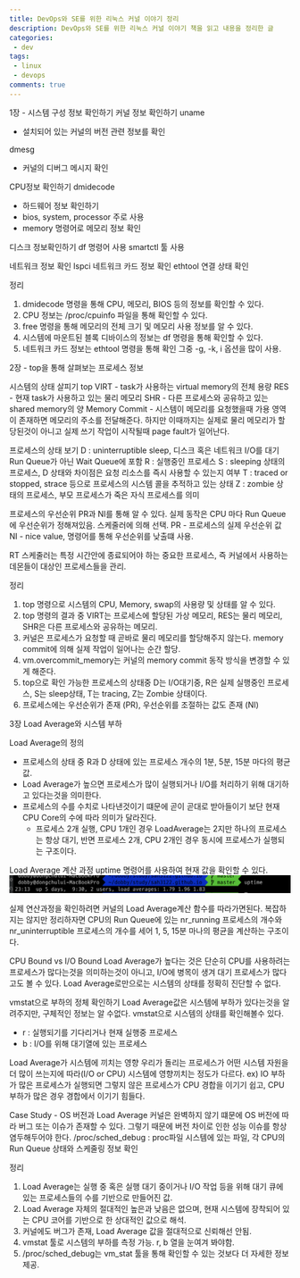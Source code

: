 ```yaml
---
title: DevOps와 SE를 위한 리눅스 커널 이야기 정리
description: DevOps와 SE를 위한 리눅스 커널 이야기 책을 읽고 내용을 정리한 글
categories:
 - dev
tags:
 - linux
 - devops
comments: true
---
```



1장 - 시스템 구성 정보 확인하기
커널 정보 확인하기
uname 
- 설치되어 있는 커널의 버전 관련 정보를 확인

dmesg 
- 커널의 디버그 메시지 확인

CPU정보 확인하기
dmidecode
- 하드웨어 정보 확인하기
- bios, system, processor 주로 사용
- memory 명령어로 메모리 정보 확인

디스크 정보확인하기
df 명령어 사용
smartctl 툴 사용

네트워크 정보 확인
lspci 네트워크 카드 정보 확인
ethtool 연결 상태 확인

정리
1. dmidecode 명령을 통해 CPU, 메모리, BIOS 등의 정보를 확인할 수 있다.
2. CPU 정보는 /proc/cpuinfo 파일을 통해 확인할 수 있다.
3. free 명령을 통해 메모리의 전체 크기 및 메모리 사용 정보를 알 수 있다.
4. 시스템에 마운트된 블록 디바이스의 정보는 df 명령을 통해 확인할 수 있다.
5. 네트워크 카드 정보는 ethtool 명령을 통해 확인 그중 -g, -k, i 옵션을 많이 사용.

2장 - top을 통해 살펴보는 프로세스 정보

시스템의 상태 살피기 
top 
VIRT - task가 사용하는 virtual memory의 전체 용량
RES - 현재 task가 사용하고 있는 물리 메모리
SHR - 다른 프로세스와 공유하고 있는 shared memory의 양
Memory Commit - 시스템이 메모리를 요청했을때 가용 영역이 존재하면 메모리의 주소를 전달해준다. 하지만 이때까지는 실제로 물리 메모리가 할당된것이 아니고 실제 쓰기 작업이 시작될때 page fault가 일어난다. 

프로세스의 상태 보기
D : uninterruptible sleep, 디스크 혹은 네트워크 I/O를 대기 Run Queue가 아닌 Wait Queue에 포함
R : 실행중인 프로세스
S : sleeping 상태의 프로세스, D 상태와 차이점은 요청 리소스를 즉시 사용할 수 있는지 여부
T : traced or stopped, strace 등으로 프로세스의 시스템 콜을 추적하고 있는 상태
Z : zombie 상태의 프로세스, 부모 프로세스가 죽은 자식 프로세스를 의미

프로세스의 우선순위
PR과 NI를 통해 알 수 있다. 
실제 동작은 CPU 마다 Run Queue에 우선순위가 정해져있음. 스케줄러에 의해 선택. 
PR - 프로세스의 실제 우선순위 값
NI - nice value, 명령어를 통해 우선순위를 낮출떄 사용.

RT 스케줄러는 특정 시간안에 종료되어야 하는 중요한 프로세스, 즉 커널에서 사용하는 데몬들이 대상인 프로세스들을 관리. 

정리
1. top 명령으로 시스템의 CPU, Memory, swap의 사용량 및 상태를 알 수 있다.
2. top 명령의 결과 중 VIRT는 프로세스에 할당된 가상 메모리, RES는 물리 메모리, SHR은 다른 프로세스와 공유하는 메모리.
3. 커널은 프로세스가 요청할 때 곧바로 물리 메모리를 할당해주지 않는다. memory commit에 의해 실제 작업이 일어나는 순간 할당. 
4. vm.overcommit_memory는 커널의 memory commit 동작 방식을 변경할 수 있게 해준다. 
5. top으로 확인 가능한 프로세스의 상태중 D는 I/O대기중, R은 실제 실행중인 프로세스, S는 sleep상태, T는 tracing, Z는 Zombie 상태이다. 
6. 프로세스에는 우선순위가 존재 (PR), 우선순위를 조절하는 값도 존재 (NI)

3장 Load Average와 시스템 부하

Load Average의 정의
- 프로세스의 상태 중 R과 D 상태에 있는 프로세스 개수의 1분, 5분, 15분 마다의 평균값. 
- Load Average가 높으면 프로세스가 많이 실행되거나 I/O를 처리하기 위해 대기하고 있다는것을 의미한다. 
- 프로세스의 수를 수치로 나타낸것이기 떄문에 곧이 곧대로 받아들이기 보단 현재 CPU Core의 수에 따라 의미가 달라진다. 
  - 프로세스 2개 실행, CPU 1개인 경우 LoadAverage는 2지만 하나의 프로세스는 항상 대기, 반면 프로세스 2개, CPU 2개인 경우 동시에 프로세스가 실행되는 구조이다. 

Load Average 계산 과정
uptime 명령어를 사용하여 현재 값을 확인할 수 있다. 
![uptime](/assets/images/post/linux-kernel/linux-kernel01.png)

실제 연산과정을 확인하려면 커널의 Load Average계산 함수를 따라가면된다. 
복잡하지는 않지만 정리하자면 CPU의 Run Queue에 있는 nr_running 프로세스의 개수와 nr_uninterruptible 프로세스의 개수를 세어 1, 5, 15분 마나의 평균을 계산하는 구조이다. 

CPU Bound vs I/O Bound
Load Average가 높다는 것은 단순히 CPU를 사용하려는 프로세스가 많다는것을 의미하는것이 아니고, I/O에 병목이 생겨 대기 프로세스가 많다고도 볼 수 있다. 
Load Average로만으로는 시스템의 상태를 정확히 진단할 수 없다.

vmstat으로 부하의 정체 확인하기
Load Average값은 시스템에 부하가 있다는것을 알려주지만, 구체적인 정보는 알 수없다. 
vmstat으로 시스템의 상태를 확인해볼수 있다. 
- r : 실행되기를 기다리거나 현재 실행중 프로세스
- b : I/O를 위해 대기열에 있는 프로세스

Load Average가 시스템에 끼치는 영향
우리가 돌리는 프로세스가 어떤 시스템 자원을 더 많이 쓰는지에 따라(I/O or CPU) 시스템에 영향끼치는 정도가 다르다. 
ex) IO 부하가 많은 프로세스가 실행되면 그렇지 않은 프로세스가 CPU 경합을 이기기 쉽고, CPU 부하가 많은 경우 경합에서 이기기 힘들다.

Case Study - OS 버전과 Load Average 
커널은 완벽하지 않기 떄문에 OS 버전에 따라 버그 또는 이슈가 존재할 수 있다. 
그렇기 때문에 버전 차이로 인한 성능 이슈를 항상 염두해두어야 한다. 
/proc/sched_debug : proc파일 시스템에 있는 파일, 각 CPU의 Run Queue 상태와 스케줄링 정보 확인

정리 
1. Load Average는 실행 중 혹은 실행 대기 중이거나 I/O 작업 등을 위해 대기 큐에 있는 프로세스들의 수를 기반으로 만들어진 값. 
2. Load Average 자체의 절대적인 높은과 낮음은 없으며, 현재 시스템에 장착되어 있는 CPU 코어를 기반으로 한 상대적인 값으로 해석. 
3. 커널에도 버그가 존재, Load Average 값을 절대적으로 신뢰해선 안됨.
4. vmstat 툴로 시스템의 부하를 측정 가능. r, b 열을 눈여겨 봐야함. 
5. /proc/sched_debug는 vm_stat 툴을 통해 확인할 수 있는 것보다 더 자세한 정보 제공. 
